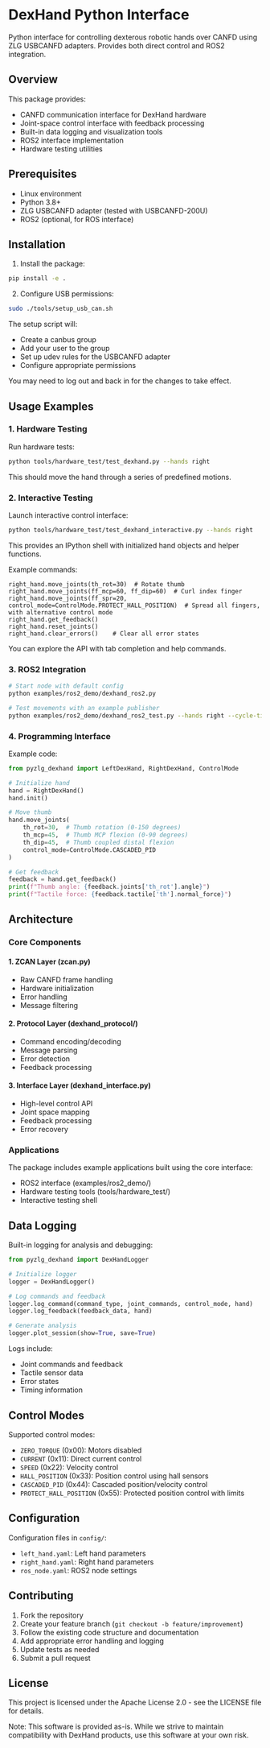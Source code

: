# DexHand Python Interface

Python interface for controlling dexterous robotic hands over CANFD using ZLG USBCANFD adapters. Provides both direct control and ROS2 integration.

## Overview

This package provides:

- CANFD communication interface for DexHand hardware
- Joint-space control interface with feedback processing
- Built-in data logging and visualization tools
- ROS2 interface implementation
- Hardware testing utilities

## Prerequisites

- Linux environment
- Python 3.8+
- ZLG USBCANFD adapter (tested with USBCANFD-200U)
- ROS2 (optional, for ROS interface)

## Installation

1. Install the package:
```bash
pip install -e .
```

2. Configure USB permissions:
```bash
sudo ./tools/setup_usb_can.sh
```

The setup script will:
- Create a canbus group
- Add your user to the group
- Set up udev rules for the USBCANFD adapter
- Configure appropriate permissions

You may need to log out and back in for the changes to take effect.

## Usage Examples

### 1. Hardware Testing

Run hardware tests:

```bash
python tools/hardware_test/test_dexhand.py --hands right
```

This should move the hand through a series of predefined motions.

### 2. Interactive Testing

Launch interactive control interface:

```bash
python tools/hardware_test/test_dexhand_interactive.py --hands right
```

This provides an IPython shell with initialized hand objects and helper functions.

Example commands:
```
right_hand.move_joints(th_rot=30)  # Rotate thumb
right_hand.move_joints(ff_mcp=60, ff_dip=60)  # Curl index finger
right_hand.move_joints(ff_spr=20, control_mode=ControlMode.PROTECT_HALL_POSITION)  # Spread all fingers, with alternative control mode
right_hand.get_feedback()
right_hand.reset_joints()
right_hand.clear_errors()    # Clear all error states
```

You can explore the API with tab completion and help commands.


### 3. ROS2 Integration

```bash
# Start node with default config
python examples/ros2_demo/dexhand_ros2.py

# Test movements with an example publisher
python examples/ros2_demo/dexhand_ros2_test.py --hands right --cycle-time 3.0
```

### 4. Programming Interface

Example code:

```python
from pyzlg_dexhand import LeftDexHand, RightDexHand, ControlMode

# Initialize hand
hand = RightDexHand()
hand.init()

# Move thumb
hand.move_joints(
    th_rot=30,  # Thumb rotation (0-150 degrees)
    th_mcp=45,  # Thumb MCP flexion (0-90 degrees)
    th_dip=45,  # Thumb coupled distal flexion
    control_mode=ControlMode.CASCADED_PID
)

# Get feedback
feedback = hand.get_feedback()
print(f"Thumb angle: {feedback.joints['th_rot'].angle}")
print(f"Tactile force: {feedback.tactile['th'].normal_force}")
```

## Architecture

### Core Components

#### 1. ZCAN Layer (zcan.py)

- Raw CANFD frame handling
- Hardware initialization
- Error handling
- Message filtering

#### 2. Protocol Layer (dexhand_protocol/)

- Command encoding/decoding
- Message parsing
- Error detection
- Feedback processing

#### 3. Interface Layer (dexhand_interface.py)

- High-level control API
- Joint space mapping
- Feedback processing
- Error recovery

### Applications

The package includes example applications built using the core interface:

- ROS2 interface (examples/ros2_demo/)
- Hardware testing tools (tools/hardware_test/)
- Interactive testing shell

## Data Logging

Built-in logging for analysis and debugging:

```python
from pyzlg_dexhand import DexHandLogger

# Initialize logger
logger = DexHandLogger()

# Log commands and feedback
logger.log_command(command_type, joint_commands, control_mode, hand)
logger.log_feedback(feedback_data, hand)

# Generate analysis
logger.plot_session(show=True, save=True)
```

Logs include:
- Joint commands and feedback
- Tactile sensor data
- Error states
- Timing information

## Control Modes

Supported control modes:

- `ZERO_TORQUE` (0x00): Motors disabled
- `CURRENT` (0x11): Direct current control
- `SPEED` (0x22): Velocity control
- `HALL_POSITION` (0x33): Position control using hall sensors
- `CASCADED_PID` (0x44): Cascaded position/velocity control
- `PROTECT_HALL_POSITION` (0x55): Protected position control with limits

## Configuration

Configuration files in `config/`:

- `left_hand.yaml`: Left hand parameters
- `right_hand.yaml`: Right hand parameters
- `ros_node.yaml`: ROS2 node settings

## Contributing

1. Fork the repository
2. Create your feature branch (`git checkout -b feature/improvement`)
3. Follow the existing code structure and documentation
4. Add appropriate error handling and logging
5. Update tests as needed
6. Submit a pull request

## License

This project is licensed under the Apache License 2.0 - see the LICENSE file for details.

Note: This software is provided as-is. While we strive to maintain compatibility with DexHand products, use this software at your own risk.

